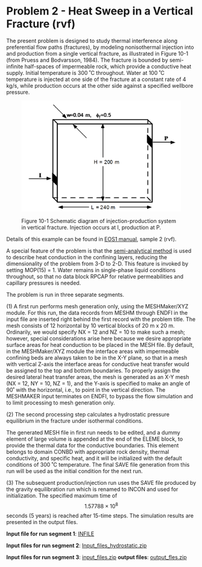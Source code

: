 # Problem 2 - Heat Sweep in a Vertical Fracture (rvf)

The present problem is designed to study thermal interference along preferential flow paths (fractures), by modeling nonisothermal injection into and production from a single vertical fracture, as illustrated in Figure 10-1 (from Pruess and Bodvarsson, 1984). The fracture is bounded by semi-infinite half-spaces of impermeable rock, which provide a conductive heat supply. Initial temperature is 300 ˚C throughout. Water at 100 ˚C temperature is injected at one side of the fracture at a constant rate of 4 kg/s, while production occurs at the other side against a specified wellbore pressure.&#x20;

<figure><img src="../../.gitbook/assets/image (13).png" alt=""><figcaption><p>Figure 10-1 Schematic diagram of injection-production system in vertical fracture. Injection occurs at I, production at P.</p></figcaption></figure>

Details of this example can be found in [EOS1 manual](https://drive.google.com/file/d/19jQ5UnMi8XPlm6PZp59NQr2p6D8Y55DZ/view?usp=drive\_link), sample 2 (rvf).

A special feature of the problem is that the [semi-analytical method](../../governing-equations/semi-analytical-conductive-heat-exchange.md) is used to describe heat conduction in the confining layers, reducing the dimensionality of the problem from 3-D to 2-D. This feature is invoked by setting MOP(15) = 1. Water remains in single-phase liquid conditions throughout, so that no data block RPCAP for relative permeabilities and capillary pressures is needed.&#x20;

The problem is run in three separate segments.&#x20;

(1) A first run performs mesh generation only, using the MESHMaker/XYZ module. For this run, the data records from MESHM through ENDFI in the input file are inserted right behind the first record with the problem title. The mesh consists of 12 horizontal by 10 vertical blocks of 20 m x 20 m. Ordinarily, we would specify NX = 12 and NZ = 10 to make such a mesh; however, special considerations arise here because we desire appropriate surface areas for heat conduction to be placed in the MESH file. By default, in the MESHMaker/XYZ module the interface areas with impermeable confining beds are always taken to be in the X-Y plane, so that in a mesh with vertical Z-axis the interface areas for conductive heat transfer would be assigned to the top and bottom boundaries. To properly assign the desired lateral heat transfer areas, the mesh is generated as an X-Y mesh (NX = 12, NY = 10, NZ = 1), and the Y-axis is specified to make an angle of 90˚ with the horizontal, i.e., to point in the vertical direction. The MESHMAKER input terminates on ENDFI, to bypass the flow simulation and to limit processing to mesh generation only.

(2) The second processing step calculates a hydrostatic pressure equilibrium in the fracture under isothermal conditions.

The generated MESH file in first run needs to be edited, and a dummy element of large volume is appended at the end of the ELEME block, to provide the thermal data for the conductive boundaries. This element belongs to domain CONBD with appropriate rock density, thermal conductivity, and specific heat, and it will be initialized with the default conditions of 300 ˚C temperature. The final SAVE file generation from this run will be used as the initial condition for the next run.

(3)  The subsequent production/injection run uses the SAVE file produced by the gravity equilibration run which is renamed to INCON and used for initialization. The specified maximum time of $$1.57788 \times 10^{8}$$seconds (5 years) is reached after 15-time steps. The simulation results are presented in the output files.

**Input file for run segment 1**: [INFILE](https://drive.google.com/file/d/1AVgqlQuGmiuajSbCt9e0ZeFTj2BaJ5gq/view?usp=sharing)

**Input files for run segment 2**: [Input\_files\_hydrostatic.zip](https://drive.google.com/file/d/1alAoVppNo8zNCcjmxUTYJyJD0Sn0S\_y9/view?usp=sharing)

**Input files for run segment 3**: [input\_files.zip](https://drive.google.com/file/d/1cKZpz6hp15\_JfI1jPr32c5LqrMbJZqQC/view?usp=sharing)         **output files**: [output\_fles.zip](https://drive.google.com/file/d/1yMdRnsadXsMLtb8OKQtAb9hJbVIyQ59j/view?usp=sharing)

